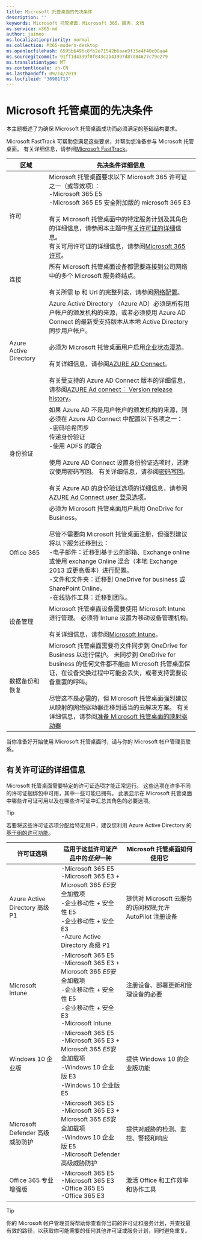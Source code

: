 ```yaml
---
title: Microsoft 托管桌面的先决条件
description: ''
keywords: Microsoft 托管桌面，Microsoft 365，服务，文档
ms.service: m365-md
author: jaimeo
ms.localizationpriority: normal
ms.collection: M365-modern-desktop
ms.openlocfilehash: 6595b6496c8fb2e71542b6aae9f35e4f40c08aa4
ms.sourcegitcommit: 91ff1d4339f0f043c2b43997d87d84677c79e279
ms.translationtype: MT
ms.contentlocale: zh-CN
ms.lasthandoff: 09/14/2019
ms.locfileid: "36981713"
---
```

# <a name="prerequisites-for-microsoft-managed-desktop"></a>Microsoft 托管桌面的先决条件

<!--This topic is the target for a "Learn more" link in the Admin Portal (aka.ms/prereq-azure); do not delete.-->
<!--from Prerequisites -->

本主题概述了为确保 Microsoft 托管桌面成功而必须满足的基础结构要求。 

Microsoft FastTrack 可帮助您满足这些要求，并帮助您准备参与 Microsoft 托管桌面。 有关详细信息，请参阅[Microsoft FastTrack](https://fasttrack.microsoft.com/about)。 

区域 | 先决条件详细信息
--- | ---
许可 |Microsoft 托管桌面要求以下 Microsoft 365 许可证之一（或等效项）：<br>-Microsoft 365 E5<br>-Microsoft 365 E5 安全附加版的 microsoft 365 E3<br><br>有关 Microsoft 托管桌面中的特定服务计划及其角色的详细信息，请参阅本主题中[有关许可证的详细](#more-about-licenses)信息。<br>有关可用许可证的详细信息，请参阅[Microsoft 365 许可](https://www.microsoft.com/microsoft-365/compare-all-microsoft-365-plans)。
连接 |  所有 Microsoft 托管桌面设备都需要连接到公司网络中的多个 Microsoft 服务终结点。<br><br>有关所需 Ip 和 Url 的完整列表，请参阅[网络配置](../get-ready/network.md)。 
Azure Active Directory |    Azure Active Directory （Azure AD）必须是所有用户帐户的颁发机构的来源，或者必须使用 Azure AD Connect 的最新受支持版本从本地 Active Directory 同步用户帐户。<br><br>必须为 Microsoft 托管桌面用户启用[企业状态漫游](https://docs.microsoft.com/azure/active-directory/devices/enterprise-state-roaming-overview)。<br><br>有关详细信息，请参阅[AZURE AD Connect](https://docs.microsoft.com/azure/active-directory/hybrid/whatis-azure-ad-connect)。<br><br>有关受支持的 Azure AD Connect 版本的详细信息，请参阅[AZURE Ad connect： Version release history](https://docs.microsoft.com/azure/active-directory/hybrid/reference-connect-version-history)。
身份验证 |    如果 Azure AD 不是用户帐户的颁发机构的来源，则必须在 Azure AD Connect 中配置以下各项之一：<br>-密码哈希同步<br>传递身份验证<br>-使用 ADFS 的联合<br><br>使用 Azure AD Connect 设置身份验证选项时，还建议使用密码写回。 有关详细信息，请参阅[密码写回](https://docs.microsoft.com/azure/active-directory/authentication/howto-sspr-writeback)。 <br><br>有关 Azure AD 的身份验证选项的详细信息，请参阅[AZURE Ad Connect user 登录选项](https://docs.microsoft.com/azure/active-directory/connect/active-directory-aadconnect-user-signin)。
Office 365 |    必须为 Microsoft 托管桌面用户启用 OneDrive for Business。<br><br>尽管不需要向 Microsoft 托管桌面注册，但强烈建议将以下服务迁移到云：<br>-电子邮件：迁移到基于云的邮箱、Exchange online 或使用 exchange Online 混合（本地 Exchange 2013 或更高版本）进行配置。<br>-文件和文件夹：迁移到 OneDrive for business 或 SharePoint Online。<br>-在线协作工具：迁移到团队。
设备管理 | Microsoft 托管桌面设备需要使用 Microsoft Intune 进行管理。 必须将 Intune 设置为移动设备管理机构。<br><br>有关详细信息，请参阅[Microsoft Intune](https://www.microsoft.com/cloud-platform/microsoft-intune)。 
数据备份和恢复 | Microsoft 托管桌面需要将文件同步到 OneDrive for Business 以进行保护。 未同步到 OneDrive for business 的任何文件都不能由 Microsoft 托管桌面保证，在设备交换过程中可能会丢失，或者支持需要设备重置的呼叫。<br><br>尽管这不是必需的，但 Microsoft 托管桌面强烈建议从映射的网络驱动器迁移到适当的云解决方案。 有关详细信息，请参阅[准备 Microsoft 托管桌面的映射驱动器](mapped-drives.md)

当你准备好开始使用 Microsoft 托管桌面时，请与你的 Microsoft 帐户管理员联系。 

## <a name="more-about-licenses"></a>有关许可证的详细信息

Microsoft 托管桌面需要特定的许可证选项才能正常运行。 这些选项在许多不同的许可证捆绑包中可用，其中一些可能已拥有。 此表显示在 Microsoft 托管桌面中哪些许可证可用以及在哪些许可证中汇总其角色的必要选项。

> [!TIP]
> 若要将这些许可证选项分配给特定用户，建议您利用 Azure Active Directory 的[基于组的许可功能](https://docs.microsoft.com/azure/active-directory/fundamentals/active-directory-licensing-whatis-azure-portal)。



|许可证选项 |适用于这些许可证产品中的*任何*一种 |Microsoft 托管桌面如何使用它|
|-------------|-------------|-------------|
|Azure Active Directory 高级 P1     |-Microsoft 365 E5<br>-Microsoft 365 E3 + Microsoft 365 *E5*安全加载项<br>-企业移动性 + 安全性 E5<br>-企业移动性 + 安全 E3<br>-Azure Active Directory 高级 P1|  提供对 Microsoft 云服务的访问权限;允许 AutoPilot 注册设备      |
|Microsoft Intune | -Microsoft 365 E5<br>-Microsoft 365 E3 + Microsoft 365 *E5*安全加载项<br>-企业移动性 + 安全性 E5<br>-企业移动性 + 安全 E3<br>-Microsoft Intune  |  注册设备、部署更新和管理设备的必要       |
|Windows 10 企业版  |-Microsoft 365 E5<br>-Microsoft 365 E3 + Microsoft 365 *E5*安全加载项<br>-Windows 10 企业版 E3<br>-Windows 10 企业版 E5 | 提供 Windows 10 的企业版功能       |
|Microsoft Defender 高级威胁防护 | -Microsoft 365 E5<br>-Microsoft 365 E3 + Microsoft 365 *E5*安全加载项<br>-Windows 10 企业版 E5<br>-Microsoft Defender 高级威胁防护   |  提供对威胁的检测、监控、警报和响应  |
|Office 365 专业增强版  |-Microsoft 365 E5<br>-Microsoft 365 E3<br>-Office 365 E5<br>-Office 365 E3| 激活 Office 和工作效率和协作工具    |

> [!TIP]
> 你的 Microsoft 帐户管理员将帮助你查看你当前的许可证和服务计划，并查找最有效的路径，以获取你可能需要的任何其他许可证或服务计划，同时避免重复。